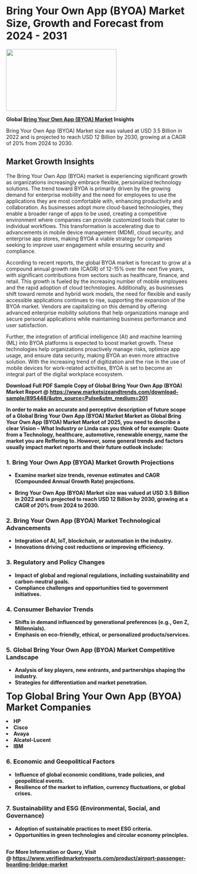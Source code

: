 <H1>Bring Your Own App (BYOA) Market Size, Growth and Forecast from 2024 - 2031</H1><img class="aligncenter size-medium wp-image-584254" src="https://thirdeyenews.in/wp-content/uploads/2024/09/Global-Market-Research-300x168.jpeg" alt="" width="300" height="168" /><p><strong>Global&nbsp;<a href="https://www.marketsizeandtrends.com/download-sample/895448/&amp;utm_source=Pulse&amp;utm_medium=201">Bring Your Own App (BYOA) Market</a> Insights</strong></p><p>Bring Your Own App (BYOA) Market size was valued at USD 3.5 Billion in 2022 and is projected to reach USD 12 Billion by 2030, growing at a CAGR of 20% from 2024 to 2030.</p><p><h2>Market Growth Insights</h2> <p>The Bring Your Own App (BYOA) market is experiencing significant growth as organizations increasingly embrace flexible, personalized technology solutions. The trend toward BYOA is primarily driven by the growing demand for enterprise mobility and the need for employees to use the applications they are most comfortable with, enhancing productivity and collaboration. As businesses adopt more cloud-based technologies, they enable a broader range of apps to be used, creating a competitive environment where companies can provide customized tools that cater to individual workflows. This transformation is accelerating due to advancements in mobile device management (MDM), cloud security, and enterprise app stores, making BYOA a viable strategy for companies seeking to improve user engagement while ensuring security and compliance.</p> <p><strong></strong></p> <p>According to recent reports, the global BYOA market is forecast to grow at a compound annual growth rate (CAGR) of 12-15% over the next five years, with significant contributions from sectors such as healthcare, finance, and retail. This growth is fueled by the increasing number of mobile employees and the rapid adoption of cloud technologies. Additionally, as businesses shift toward remote and hybrid work models, the need for flexible and easily accessible applications continues to rise, supporting the expansion of the BYOA market. Vendors are capitalizing on this demand by offering advanced enterprise mobility solutions that help organizations manage and secure personal applications while maintaining business performance and user satisfaction. <p>Further, the integration of artificial intelligence (AI) and machine learning (ML) into BYOA platforms is expected to boost market growth. These technologies help organizations proactively manage risks, optimize app usage, and ensure data security, making BYOA an even more attractive solution. With the increasing trend of digitization and the rise in the use of mobile devices for work-related activities, BYOA is set to become an integral part of the digital workplace ecosystem.</p> <p><strong></p><p><span class=""><strong>Download Full PDF Sample Copy of Global Bring Your Own App (BYOA) Market Report</strong> @ <a href="https://www.marketsizeandtrends.com/download-sample/895448/&amp;utm_source=Pulse&amp;utm_medium=201" target="_blank">https://www.marketsizeandtrends.com/download-sample/895448/&amp;utm_source=Pulse&amp;utm_medium=201</a></span></p><p>In order to make an accurate and perceptive description of future scope of a Global&nbsp;Bring Your Own App (BYOA) Market Market as Global&nbsp;Bring Your Own App (BYOA) Market Market of 2025, you need to describe a clear Vision &ndash; What Industry or Linda can you think of for example: Quote from a Technology, healthcare, automotive, renewable energy, name the market you are Reffering to. However, some general trends and factors usually impact market reports and their future outlook include:</p><h3>1.&nbsp;<strong>Bring Your Own App (BYOA) Market Growth Projections</strong></h3><ul><li>Examine market size trends, revenue estimates and CAGR (Compounded Annual Growth Rate) projections.</li><li><p>Bring Your Own App (BYOA) Market size was valued at USD 3.5 Billion in 2022 and is projected to reach USD 12 Billion by 2030, growing at a CAGR of 20% from 2024 to 2030.</p></li></ul><h3>2.&nbsp;<strong>Bring Your Own App (BYOA) Market Technological Advancements</strong></h3><ul><li>Integration of AI, IoT, blockchain, or automation in the industry.</li><li>Innovations driving cost reductions or improving efficiency.</li></ul><h3>3.&nbsp;<strong>Regulatory and Policy Changes</strong></h3><ul><li>Impact of global and regional regulations, including sustainability and carbon-neutral goals.</li><li>Compliance challenges and opportunities tied to government initiatives.</li></ul><h3>4.&nbsp;<strong>Consumer Behavior Trends</strong></h3><ul><li>Shifts in demand influenced by generational preferences (e.g., Gen Z, Millennials).</li><li>Emphasis on eco-friendly, ethical, or personalized products/services.</li></ul><h3>5.&nbsp;<strong>Global Bring Your Own App (BYOA) Market Competitive Landscape</strong></h3><ul><li>Analysis of key players, new entrants, and partnerships shaping the industry.</li><li>Strategies for differentiation and market penetration.</li></ul><p data-pm-slice="1 1 []"><span style="color: inherit; font-family: inherit; font-size: 25px;">Top Global Bring Your Own App (BYOA) Market Companies</span></p><div class="" data-test-id=""><p><li>HP</li><li> Cisco</li><li> Avaya</li><li> Alcatel-Lucent</li><li> IBM</li></p></div><h3>6.&nbsp;<strong>Economic and Geopolitical Factors</strong></h3><ul><li>Influence of global economic conditions, trade policies, and geopolitical events.</li><li>Resilience of the market to inflation, currency fluctuations, or global crises.</li></ul><h3>7.&nbsp;<strong>Sustainability and ESG (Environmental, Social, and Governance)</strong></h3><ul><li>Adoption of sustainable practices to meet ESG criteria.</li><li>Opportunities in green technologies and circular economy principles.</li></ul><h2><strong style="font-size: 14px;">For More Information or Query, Visit @&nbsp;</strong><a style="background-color: #ffffff; font-size: 14px;" href="https://www.marketsizeandtrends.com/report/bring-your-own-app-byoa-market/" target="_blank">https://www.verifiedmarketreports.com/product/airport-passenger-boarding-bridge-market</a></h2>
